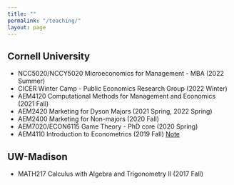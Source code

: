 ```yaml
---
title: ""
permalink: "/teaching/"
layout: page
---
```


## Cornell University

- NCC5020/NCCY5020 Microeconomics for Management - MBA (2022 Summer)
- CICER Winter Camp - Public Economics Research Group (2022 Winter)
- AEM4120 Computational Methods for Management and Economics (2021 Fall)
- AEM2420 Marketing for Dyson Majors (2021 Spring, 2022 Spring)
- AEM2400 Marketing for Non-majors (2020 Fall)
- AEM7020/ECON6115 Game Theory - PhD core (2020 Spring)
- AEM4110 Introduction to Econometrics (2019 Fall) [Note](https://www.dropbox.com/sh/5l1nq634t81b6j4/AABaPofG6Fat6jJezfecAnd-a?dl=0)

## UW-Madison

- MATH217 Calculus with Algebra and Trigonometry II (2017 Fall)
